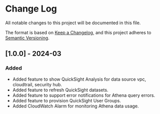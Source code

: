 # Change Log
 All notable changes to this project will be documented in this file.
 
 The format is based on [Keep a Changelog](https://keepachangelog.com/en/1.0.0/),
 and this project adheres to [Semantic Versioning](https://semver.org/spec/v2.0.0.html).
 
## [1.0.0] - 2024-03
 ### Added
 - Added feature to show QuickSight Analysis for data source vpc, cloudtrail, security hub.
 - Added feature to refresh QuickSight datasets.
 - Added feature to support error notifications for Athena query errors.
 - Added feature to provision QuickSight User Groups.
 - Added CloudWatch Alarm for monitoring Athena data usage.

